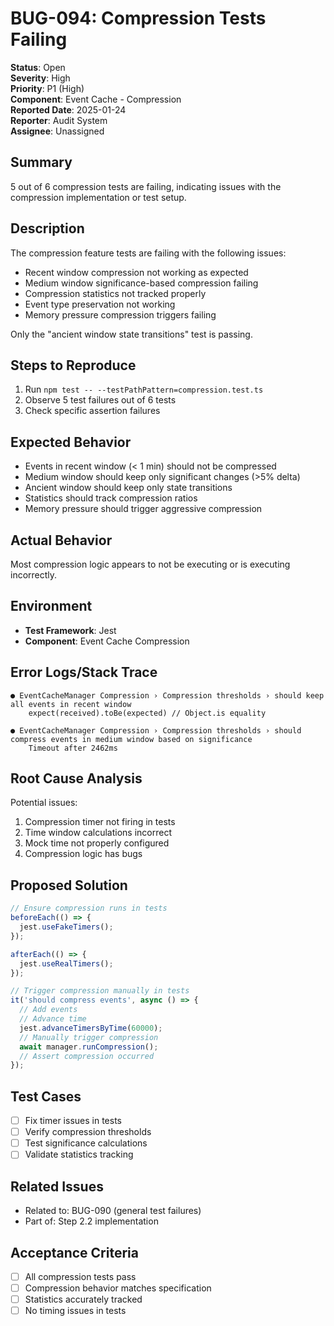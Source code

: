 # BUG-094: Compression Tests Failing

**Status**: Open  
**Severity**: High  
**Priority**: P1 (High)  
**Component**: Event Cache - Compression  
**Reported Date**: 2025-01-24  
**Reporter**: Audit System  
**Assignee**: Unassigned  

## Summary
5 out of 6 compression tests are failing, indicating issues with the compression implementation or test setup.

## Description
The compression feature tests are failing with the following issues:
- Recent window compression not working as expected
- Medium window significance-based compression failing
- Compression statistics not tracked properly
- Event type preservation not working
- Memory pressure compression triggers failing

Only the "ancient window state transitions" test is passing.

## Steps to Reproduce
1. Run `npm test -- --testPathPattern=compression.test.ts`
2. Observe 5 test failures out of 6 tests
3. Check specific assertion failures

## Expected Behavior
- Events in recent window (< 1 min) should not be compressed
- Medium window should keep only significant changes (>5% delta)
- Ancient window should keep only state transitions
- Statistics should track compression ratios
- Memory pressure should trigger aggressive compression

## Actual Behavior
Most compression logic appears to not be executing or is executing incorrectly.

## Environment
- **Test Framework**: Jest
- **Component**: Event Cache Compression

## Error Logs/Stack Trace
```
● EventCacheManager Compression › Compression thresholds › should keep all events in recent window
    expect(received).toBe(expected) // Object.is equality
    
● EventCacheManager Compression › Compression thresholds › should compress events in medium window based on significance
    Timeout after 2462ms
```

## Root Cause Analysis
Potential issues:
1. Compression timer not firing in tests
2. Time window calculations incorrect
3. Mock time not properly configured
4. Compression logic has bugs

## Proposed Solution
```typescript
// Ensure compression runs in tests
beforeEach(() => {
  jest.useFakeTimers();
});

afterEach(() => {
  jest.useRealTimers();
});

// Trigger compression manually in tests
it('should compress events', async () => {
  // Add events
  // Advance time
  jest.advanceTimersByTime(60000);
  // Manually trigger compression
  await manager.runCompression();
  // Assert compression occurred
});
```

## Test Cases
- [ ] Fix timer issues in tests
- [ ] Verify compression thresholds
- [ ] Test significance calculations
- [ ] Validate statistics tracking

## Related Issues
- Related to: BUG-090 (general test failures)
- Part of: Step 2.2 implementation

## Acceptance Criteria
- [ ] All compression tests pass
- [ ] Compression behavior matches specification
- [ ] Statistics accurately tracked
- [ ] No timing issues in tests